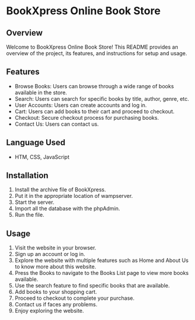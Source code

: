 # BookXpress Online Book Store

## Overview
Welcome to BookXpress Online Book Store! This README provides an overview of the project, its features, and instructions for setup and usage.

## Features
* Browse Books: Users can browse through a wide range of books available in the store.
* Search: Users can search for specific books by title, author, genre, etc.
* User Accounts: Users can create accounts and log in.
* Cart: Users can add books to their  cart and proceed to checkout.
* Checkout: Secure checkout process for purchasing books.
* Contact Us: Users can contact us.

## Language Used
* HTM, CSS, JavaScript

## Installation
1. Install the archive file of BookXpress.
2. Put it in the appropriate location of wampserver.
3. Start the server.
4. Import all the database with the phpAdmin.
6. Run the file.

## Usage
1. Visit the website in your browser.
2. Sign up an account or log in.
3. Explore the website with multiple features such as Home and About Us to know more about this website.
4. Press the Books to navigate to the Books List page to view more books available.
5. Use the search feature to find specific books that are available.
6. Add books to your shopping cart.
7. Proceed to checkout to complete your purchase.
8. Contact us if faces any problems.
9. Enjoy exploring the website.



